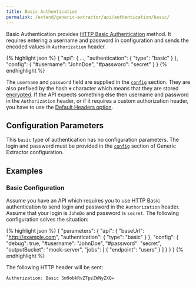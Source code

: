 ```yaml
---
title: Basic Authentication
permalink: /extend/generic-extractor/api/authentication/basic/
---
```


Basic Authentication provides [HTTP Basic Authentication](https://en.wikipedia.org/wiki/Basic_access_authentication)
method. It requires entering a username and password in configuration and sends the encoded values in `Authorization` 
header.

{% highlight json %}
{
    "api": {
        ...,
        "authentication": {
            "type": "basic"
        }
    },
    "config": {
        "#username": "JohnDoe",
        "#password": "secret"
    }
}
{% endhighlight %}

The `username` and `password` field are supplied in the [`config`](/extend/generic-extractor/configuration)
section. They are also prefixed by the hash `#` character which means that they are stored
[encrypted](/overview/encryption/). If the API expects something else then username and password in the 
`Authorization` header, or if it requires a custom authorization header, you have to use the
[Default Headers option](/extend/generic-extractor/api/#headers).

## Configuration Parameters
This `basic` type of authentication has no configuration parameters. The login and
password must be provided in the [`config`](/extend/generic-extractor/configuration) section of Generic Extractor configuration.

## Examples

### Basic Configuration
Assume you have an API which requires you to use HTTP Basic authentication to send login and password in 
the `Authorization` header. Assume that your login is `JohnDo` and password is `secret`. The following 
configuration solves the situation:

{% highlight json %}
{
    "parameters": {
        "api": {
            "baseUrl": "http://example.com",
            "authentication": {
                "type": "basic"
            }
        },
        "config": {
            "debug": true,
            "#username": "JohnDoe",
            "#password": "secret",
            "outputBucket": "mock-server",
            "jobs": [
                {
                    "endpoint": "users"
                }
            ]
        }
    }
}
{% endhighlight %}

The following HTTP header will be sent:

    Authorization: Basic Sm9obkRvZTpzZWNyZXQ=

